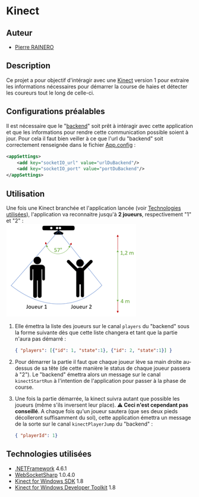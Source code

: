 # Kinect

## Auteur

* [Pierre RAINERO](pierre.rainero@hotmail.fr)

## Description

Ce projet a pour objectif d'intéragir avec une [Kinect](https://fr.wikipedia.org/wiki/Kinect) version 1 pour extraire les informations nécessaires pour démarrer la course de haies et détecter les coureurs tout le long de celle-ci.

## Configurations préalables

Il est nécessaire que le "[backend](../backend)" soit prêt à intéragir avec cette application et que les informations pour rendre cette communication possible soient à jour. Pour cela il faut bien veiller à ce que l'url du "backend" soit correctement renseignée dans le fichier [App.config](./Kinect/App.config) :

```xml
<appSettings>
    <add key="socketIO_url" value="urlDuBackend"/>
    <add key="socketIO_port" value="portDuBackend"/>
</appSettings>
```

## Utilisation

Une fois une Kinect branchée et l'application lancée (voir [Technologies utilisées](##Technologies%20utilisées)), l'application va reconnaitre jusqu'à **2 joueurs**, respectivement "1" et "2" :  
![architecture_scheme](doc/imgs/detection_2_joueurs.png)  

1. Elle émettra la liste des joueurs sur le canal  `players` du "backend" sous la forme suivante dès que cette liste changera et tant que la partie n'aura pas démarré :

    ```json
    { "players": [{"id": 1, "state":1}, {"id": 2, "state":1}] }
    ```

2. Pour démarrer la partie il faut que chaque joueur lève sa main droite au-dessus de sa tête (de cette manière le status de chaque joueur passera à "2"). Le "backend" émettra alors un message sur le canal `kinectStartRun` à l'intention de l'application pour passer à la phase de course.

3. Une fois la partie démarrée, la kinect suivra autant que possible les joueurs (même s'ils inversent leur place). **⚠ Ceci n'est cependant pas conseillé**. A chaque fois qu'un joueur sautera (que ses deux pieds décolleront suffisamment du sol), cette application émettra un message de la sorte sur le canal `kinectPlayerJump` du "backend" :

    ```json
    { "playerId": 1}
    ```

## Technologies utilisées

* [.NETFramework](https://dotnet.microsoft.com/download/dotnet-framework-runtime) 4.6.1
* [WebSocketSharp](https://www.nuget.org/packages/WebSocketSharp) 1.0.4.0
* [Kinect for Windows SDK](https://www.microsoft.com/en-gb/download/details.aspx?id=40278) 1.8
* [Kinect for Windows Developer Toolkit](https://www.microsoft.com/en-gb/download/details.aspx?id=40276) 1.8